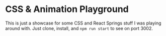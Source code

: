 # CSS & Animation Playground

This is just a showcase for some CSS and React Springs stuff I was playing
around with. Just clone, install, and `npm run start` to see on port 3002.
